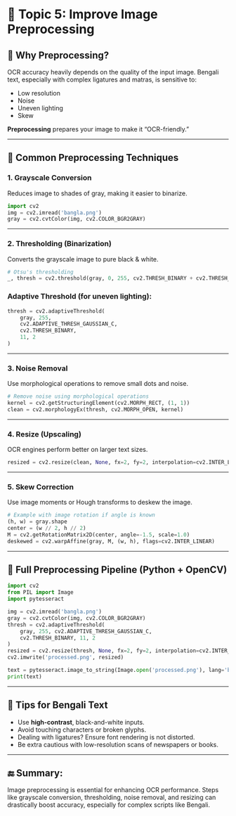 # 📘 Topic 5: Improve Image Preprocessing

## 🎯 Why Preprocessing?

OCR accuracy heavily depends on the quality of the input image. Bengali text, especially with complex ligatures and matras, is sensitive to:

* Low resolution
* Noise
* Uneven lighting
* Skew

**Preprocessing** prepares your image to make it “OCR-friendly.”

---

## 🔧 Common Preprocessing Techniques

### 1. **Grayscale Conversion**

Reduces image to shades of gray, making it easier to binarize.

```python
import cv2
img = cv2.imread('bangla.png')
gray = cv2.cvtColor(img, cv2.COLOR_BGR2GRAY)
```

---

### 2. **Thresholding (Binarization)**

Converts the grayscale image to pure black & white.

```python
# Otsu's thresholding
_, thresh = cv2.threshold(gray, 0, 255, cv2.THRESH_BINARY + cv2.THRESH_OTSU)
```

### Adaptive Threshold (for uneven lighting):

```python
thresh = cv2.adaptiveThreshold(
    gray, 255,
    cv2.ADAPTIVE_THRESH_GAUSSIAN_C,
    cv2.THRESH_BINARY,
    11, 2
)
```

---

### 3. **Noise Removal**

Use morphological operations to remove small dots and noise.

```python
# Remove noise using morphological operations
kernel = cv2.getStructuringElement(cv2.MORPH_RECT, (1, 1))
clean = cv2.morphologyEx(thresh, cv2.MORPH_OPEN, kernel)
```

---

### 4. **Resize (Upscaling)**

OCR engines perform better on larger text sizes.

```python
resized = cv2.resize(clean, None, fx=2, fy=2, interpolation=cv2.INTER_LINEAR)
```

---

### 5. **Skew Correction**

Use image moments or Hough transforms to deskew the image.

```python
# Example with image rotation if angle is known
(h, w) = gray.shape
center = (w // 2, h // 2)
M = cv2.getRotationMatrix2D(center, angle=-1.5, scale=1.0)
deskewed = cv2.warpAffine(gray, M, (w, h), flags=cv2.INTER_LINEAR)
```

---

## 🔄 Full Preprocessing Pipeline (Python + OpenCV)

```python
import cv2
from PIL import Image
import pytesseract

img = cv2.imread('bangla.png')
gray = cv2.cvtColor(img, cv2.COLOR_BGR2GRAY)
thresh = cv2.adaptiveThreshold(
    gray, 255, cv2.ADAPTIVE_THRESH_GAUSSIAN_C,
    cv2.THRESH_BINARY, 11, 2
)
resized = cv2.resize(thresh, None, fx=2, fy=2, interpolation=cv2.INTER_LINEAR)
cv2.imwrite('processed.png', resized)

text = pytesseract.image_to_string(Image.open('processed.png'), lang='ben')
print(text)
```

---

## 🧠 Tips for Bengali Text

* Use **high-contrast**, black-and-white inputs.
* Avoid touching characters or broken glyphs.
* Dealing with ligatures? Ensure font rendering is not distorted.
* Be extra cautious with low-resolution scans of newspapers or books.

---

## 🔚 Summary:

Image preprocessing is essential for enhancing OCR performance. Steps like grayscale conversion, thresholding, noise removal, and resizing can drastically boost accuracy, especially for complex scripts like Bengali.

